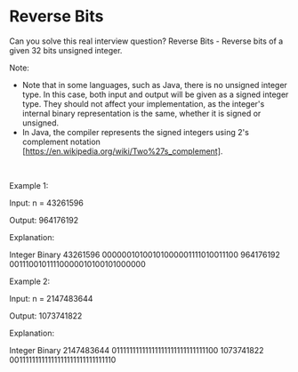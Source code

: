 # Reverse Bits

Can you solve this real interview question? Reverse Bits - Reverse bits of a given 32 bits unsigned integer.

Note:

 * Note that in some languages, such as Java, there is no unsigned integer type. In this case, both input and output will be given as a signed integer type. They should not affect your implementation, as the integer's internal binary representation is the same, whether it is signed or unsigned.
 * In Java, the compiler represents the signed integers using 2's complement notation [https://en.wikipedia.org/wiki/Two%27s_complement].

 

Example 1:

Input: n = 43261596

Output: 964176192

Explanation:

Integer Binary 43261596 00000010100101000001111010011100 964176192 00111001011110000010100101000000

Example 2:

Input: n = 2147483644

Output: 1073741822

Explanation:

Integer Binary 2147483644 01111111111111111111111111111100 1073741822 00111111111111111111111111111110